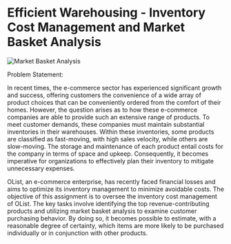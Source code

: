 # Efficient Warehousing - Inventory Cost Management and Market Basket Analysis

![Market Basket Analysis](https://github.com/HritikeSinghRawat/Efficient-Warehousing_Inventory-Cost-Management-and-Market-Basket-Analysis/assets/84779271/37398d03-0ab6-419b-9d62-2f1225a460c5)

Problem Statement:

In recent times, the e-commerce sector has experienced significant growth and success, offering customers the convenience of a wide array of product choices that can be conveniently ordered from the comfort of their homes. However, the question arises as to how these e-commerce companies are able to provide such an extensive range of products. To meet customer demands, these companies must maintain substantial inventories in their warehouses. Within these inventories, some products are classified as fast-moving, with high sales velocity, while others are slow-moving. The storage and maintenance of each product entail costs for the company in terms of space and upkeep. Consequently, it becomes imperative for organizations to effectively plan their inventory to mitigate unnecessary expenses.

OList, an e-commerce enterprise, has recently faced financial losses and aims to optimize its inventory management to minimize avoidable costs. The objective of this assignment is to oversee the inventory cost management of OList. The key tasks involve identifying the top revenue-contributing products and utilizing market basket analysis to examine customer purchasing behavior. By doing so, it becomes possible to estimate, with a reasonable degree of certainty, which items are more likely to be purchased individually or in conjunction with other products.
